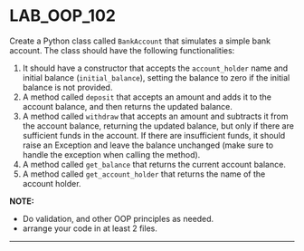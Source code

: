 # LAB_OOP_102


Create a Python class called `BankAccount` that simulates a simple bank account. The class should have the following functionalities:

1. It should have a constructor that accepts the `account_holder` name and initial balance (`initial_balance`), setting the balance to zero if the initial balance is not provided.
2. A method called `deposit` that accepts an amount and adds it to the account balance, and then returns the updated balance.
3. A method called `withdraw` that accepts an amount and subtracts it from the account balance, returning the updated balance, but only if there are sufficient funds in the account. If there are insufficient funds, it should raise an Exception and leave the balance unchanged (make sure to handle the exception when calling the method).
4. A method called `get_balance` that returns the current account balance.
5. A method called `get_account_holder` that returns the name of the account holder.

**NOTE:**
- Do validation, and other OOP principles as needed. 
- arrange your code in at least 2 files.

---------
